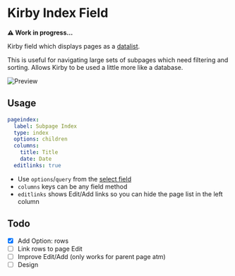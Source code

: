 # Kirby Index Field

**⚠️ Work in progress...**

Kirby field which displays pages as a [datalist](https://datatables.net/).

This is useful for navigating large sets of subpages which need filtering and sorting. Allows Kirby to be used a little more like a database.

![Preview](https://github.com/jongacnik/kirby-index-field/blob/master/preview.jpg?raw=true)

## Usage

```yaml
pageindex:
  label: Subpage Index
  type: index
  options: children
  columns:
    title: Title
    date: Date
  editlinks: true
```

- Use `options`/`query` from the [select field](https://getkirby.com/docs/cheatsheet/panel-fields/select)
- `columns` keys can be any field method
- `editlinks` shows Edit/Add links so you can hide the page list in the left column

## Todo

- [x] Add Option: rows
- [ ] Link rows to page Edit
- [ ] Improve Edit/Add (only works for parent page atm)
- [ ] Design